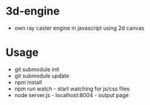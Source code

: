 # 3d-engine
- own ray caster engine in javascript using 2d canvas
# Usage
- git submodule init
- git submodule update
- npm install
- npm run watch - start watching for js/css files
- node server.js - localhost:8004 - output page
